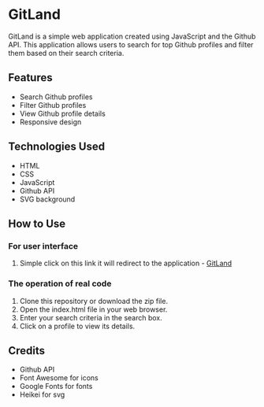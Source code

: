 # GitLand

GitLand is a simple web application created using JavaScript and the Github API. This application allows users to search for top Github profiles and filter them based on their search criteria.

## Features

* Search Github profiles
* Filter Github profiles
* View Github profile details
* Responsive design

## Technologies Used

* HTML
* CSS
* JavaScript
* Github API
* SVG background

## How to Use
### For user interface
1. Simple click on this link it will redirect to the application - [GitLand](https://sunilbhara.github.io/GitLand/)

### The operation of real code
1. Clone this repository or download the zip file.
2. Open the index.html file in your web browser.
3. Enter your search criteria in the search box.
4. Click on a profile to view its details.

## Credits

* Github API
* Font Awesome for icons
* Google Fonts for fonts
* Heikei for svg 
